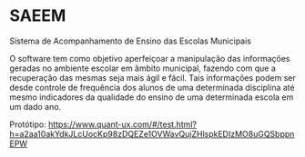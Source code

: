 # SAEEM
Sistema de Acompanhamento de Ensino  das Escolas Municipais


O software tem como objetivo aperfeiçoar a manipulação das informações geradas no ambiente escolar em âmbito municipal, fazendo com que a recuperação das mesmas seja mais ágil e fácil. Tais informações podem ser desde controle de frequência dos alunos de uma determinada disciplina até mesmo indicadores da qualidade do ensino de uma determinada escola em um dado ano.

Protótipo: https://www.quant-ux.com/#/test.html?h=a2aa10akYdkJLcUocKp98zDQEZe1OVWavQujZHlspkEDIzMO8uGQSbppnEPW
